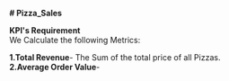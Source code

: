 **# Pizza_Sales**

**KPI's Requirement**\
We Calculate the following Metrics:

  **1.Total Revenue**- The Sum of the total price of all Pizzas.\
  **2.Average Order Value**-
